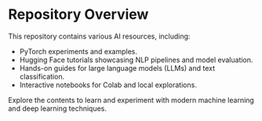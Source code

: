 # Repository Overview

This repository contains various AI resources, including:
- PyTorch experiments and examples.
- Hugging Face tutorials showcasing NLP pipelines and model evaluation.
- Hands-on guides for large language models (LLMs) and text classification.
- Interactive notebooks for Colab and local explorations.

Explore the contents to learn and experiment with modern machine learning and deep learning techniques.
